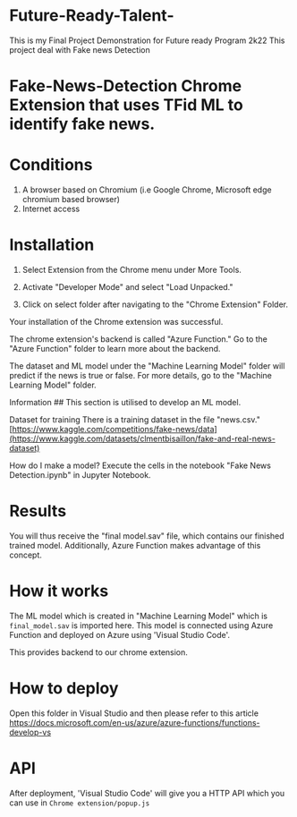 # Future-Ready-Talent-
This is my Final Project Demonstration for Future ready Program 2k22 This project deal with Fake news Detection 
# Fake-News-Detection Chrome Extension that uses TFid ML to identify fake news.

# Conditions
1. A browser based on Chromium (i.e Google Chrome, Microsoft edge chromium based browser)
2. Internet access

# Installation 
1. Select Extension from the Chrome menu under More Tools.

2. Activate "Developer Mode" and select "Load Unpacked."

3. Click on select folder after navigating to the "Chrome Extension" Folder.

Your installation of the Chrome extension was successful.


The chrome extension's backend is called "Azure Function." Go to the "Azure Function" folder to learn more about the backend.

The dataset and ML model under the "Machine Learning Model" folder will predict if the news is true or false.
For more details, go to the "Machine Learning Model" folder.

Information ##
This section is utilised to develop an ML model.

Dataset for training
There is a training dataset in the file "news.csv."
[https://www.kaggle.com/competitions/fake-news/data](https://www.kaggle.com/datasets/clmentbisaillon/fake-and-real-news-dataset)

How do I make a model?
Execute the cells in the notebook "Fake News Detection.ipynb" in Jupyter Notebook.

# Results
You will thus receive the "final model.sav" file, which contains our finished trained model.
Additionally, Azure Function makes advantage of this concept.

# How it works
The ML model which is created in "Machine Learning Model" which is `final_model.sav` is imported here.
This model is connected using Azure Function and deployed on Azure using 'Visual Studio Code'.

This provides backend to our chrome extension.

# How to deploy 
Open this folder in Visual Studio and then please refer to this article https://docs.microsoft.com/en-us/azure/azure-functions/functions-develop-vs
# API
After deployment, 'Visual Studio Code' will give you a HTTP API which you can use in `Chrome extension/popup.js`

